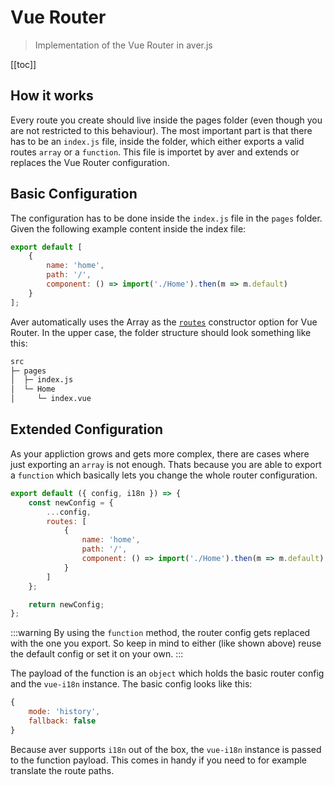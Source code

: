 # Vue Router

> Implementation of the Vue Router in aver.js

[[toc]]

## How it works

Every route you create should live inside the pages folder (even though you are not restricted to this behaviour). The most important part is that there has to be an `index.js` file, inside the folder, which either exports a valid routes `array` or a `function`. This file is importet by aver and extends or replaces the Vue Router configuration.

## Basic Configuration

The configuration has to be done inside the `index.js` file in the `pages` folder. Given the following example content inside the index file:

```js
export default [
    {
        name: 'home',
        path: '/',
        component: () => import('./Home').then(m => m.default)
    }
];
```

Aver automatically uses the Array as the [`routes`](https://router.vuejs.org/api/#routes) constructor option for Vue Router. In the upper case, the folder structure should look something like this:

``` bash
src
├─ pages
│  ├─ index.js
│  └─ Home
│     └─ index.vue
```

## Extended Configuration

As your appliction grows and gets more complex, there are cases where just exporting an `array` is not enough. Thats because you are able to export a `function` which basically lets you change the whole router configuration.

```js
export default ({ config, i18n }) => {
    const newConfig = {
        ...config,
        routes: [
            {
                name: 'home',
                path: '/',
                component: () => import('./Home').then(m => m.default)
            }
        ]
    };

    return newConfig;
};
```

:::warning
By using the `function` method, the router config gets replaced with the one you export. So keep in mind to either (like shown above) reuse the default config or set it on your own.
:::

The payload of the function is an `object` which holds the basic router config and the `vue-i18n` instance. The basic config looks like this:

``` js
{
    mode: 'history',
    fallback: false
}
```

Because aver supports `i18n` out of the box, the `vue-i18n` instance is passed to the function payload. This comes in handy if you need to for example translate the route paths.